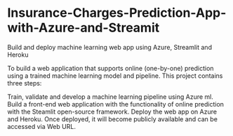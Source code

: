 # Insurance-Charges-Prediction-App-with-Azure-and-Streamit

Build and deploy machine learning web app using Azure, Streamlit and Heroku  
 
To build a web application that supports online (one-by-one) prediction using a trained machine learning model and pipeline. This project contains three steps:
 
Train, validate and develop a machine learning pipeline using Azure ml.
Build a front-end web application with the functionality of online prediction with the Steamlit open-source framework.
Deploy the web app on Azure and Heroku. Once deployed, it will become publicly available and can be accessed via Web URL.
